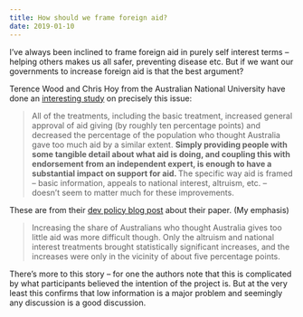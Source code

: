 ```yaml
---
title: How should we frame foreign aid?
date: 2019-01-10
---
```


<!--kg-card-begin: html--><p>I&#8217;ve always been inclined to frame foreign aid in purely self interest terms &#8211; helping others makes us all safer, preventing disease etc. But if we want our governments to increase foreign aid is that the best argument?</p>
<p>Terence Wood and Chris Hoy from the Australian National University have done an <a href="http://devpolicy.org/publications/discussion_papers/DP75-Helping.us.or.helping.them.pdf" target="_blank" rel="noopener noreferrer">interesting study</a> on precisely this issue:</p>
<blockquote><p>All of the treatments, including the basic treatment, increased general approval of aid giving (by roughly ten percentage points) and decreased the percentage of the population who thought Australia gave too much aid by a similar extent. <strong>Simply providing people with some tangible detail about what aid is doing, and coupling this with endorsement from an independent expert, is enough to have a substantial impact on support for aid. </strong>The specific way aid is framed – basic information, appeals to national interest, altruism, etc. – doesn’t seem to matter much for these improvements.</p>
</blockquote>
<p>These are from their <a href="http://www.devpolicy.org/whats-more-effective-in-raising-support-for-aid-20190110/" target="_blank" rel="noopener noreferrer">dev policy blog post</a> about their paper. (My emphasis)</p>
<blockquote><p>Increasing the share of Australians who thought Australia gives too little aid was more difficult though. Only the altruism and national interest treatments brought statistically significant increases, and the increases were only in the vicinity of about five percentage points.</p>
</blockquote>
<p>There&#8217;s more to this story &#8211; for one the authors note that this is complicated by what participants believed the intention of the project is. But at the very least this confirms that low information is a major problem and seemingly any discussion is a good discussion.</p>
<!--kg-card-end: html-->
